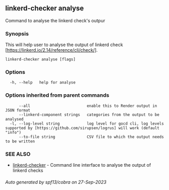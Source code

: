 ## linkerd-checker analyse

Command to analyse the linkerd check's outpur

### Synopsis

This will help user to analyse the output of linkerd check [https://linkerd.io/2.14/reference/cli/check/].

```
linkerd-checker analyse [flags]
```

### Options

```
  -h, --help   help for analyse
```

### Options inherited from parent commands

```
      --all                         enable this to Render output in JSON format
      --linkerd-component strings   categories from the output to be analysed
  -l, --log-level string            log level for gocd cli, log levels supported by [https://github.com/sirupsen/logrus] will work (default "info")
      --to-file string              CSV file to which the output needs to be written
```

### SEE ALSO

* [linkerd-checker](linkerd-checker.md)	 - Command line interface to analyse the output of linkerd checks

###### Auto generated by spf13/cobra on 27-Sep-2023
